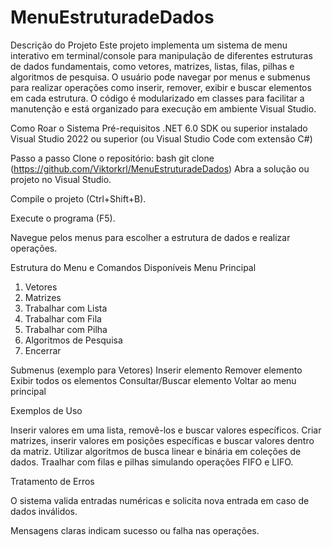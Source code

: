 # MenuEstruturadeDados
Descrição do Projeto
Este projeto implementa um sistema de menu interativo em terminal/console para manipulação de diferentes estruturas de dados fundamentais, como vetores, matrizes, listas, filas, pilhas e algoritmos de pesquisa.
O usuário pode navegar por menus e submenus para realizar operações como inserir, remover, exibir e buscar elementos em cada estrutura.
O código é modularizado em classes para facilitar a manutenção e está organizado para execução em ambiente Visual Studio.

Como Roar o Sistema
Pré-requisitos
.NET 6.0 SDK ou superior instalado
Visual Studio 2022 ou superior (ou Visual Studio Code com extensão C#)

Passo a passo
Clone o repositório:
bash
git clone (https://github.com/Viktorkrl/MenuEstruturadeDados)
Abra a solução ou projeto no Visual Studio.

Compile o projeto (Ctrl+Shift+B).

Execute o programa (F5).

Navegue pelos menus para escolher a estrutura de dados e realizar operações.

Estrutura do Menu e Comandos Disponíveis
Menu Principal
1. Vetores
2. Matrizes
3. Trabalhar com Lista
4. Trabalhar com Fila
5. Trabalhar com Pilha
6. Algoritmos de Pesquisa
0. Encerrar

Submenus (exemplo para Vetores)
Inserir elemento
Remover elemento
Exibir todos os elementos
Consultar/Buscar elemento
Voltar ao menu principal

Exemplos de Uso

Inserir valores em uma lista, removê-los e buscar valores específicos.
Criar matrizes, inserir valores em posições específicas e buscar valores dentro da matriz.
Utilizar algoritmos de busca linear e binária em coleções de dados.
Traalhar com filas e pilhas simulando operações FIFO e LIFO.

Tratamento de Erros

O sistema valida entradas numéricas e solicita nova entrada em caso de dados inválidos.

Mensagens claras indicam sucesso ou falha nas operações.
